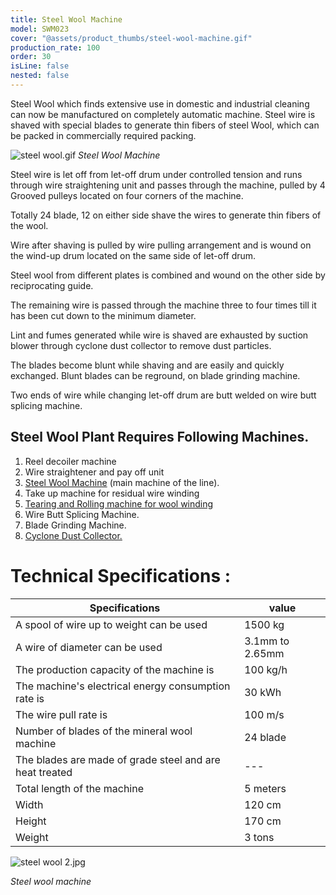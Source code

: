 ```yaml
---
title: Steel Wool Machine
model: SWM023
cover: "@assets/product_thumbs/steel-wool-machine.gif"
production_rate: 100
order: 30
isLine: false
nested: false
---
```


Steel Wool which finds extensive use in domestic and industrial cleaning can now be manufactured on completely automatic machine. Steel wire is shaved with special blades to generate thin fibers of steel Wool, which can be packed in commercially required packing.

![steel wool.gif](@assets/article_images/steel-wool-machine/steel-wool.gif)
_Steel Wool Machine_

Steel wire is let off from let-off drum under controlled tension and runs through wire straightening unit and passes through the machine, pulled by 4 Grooved pulleys located on four corners of the machine.

Totally 24 blade, 12 on either side shave the wires to generate thin fibers of the wool.

Wire after shaving is pulled by wire pulling arrangement and is wound on the wind-up drum located on the same side of let-off drum.

Steel wool from different plates is combined and wound on the other side by reciprocating guide.

The remaining wire is passed through the machine three to four times till it has been cut down to the minimum diameter.

Lint and fumes generated while wire is shaved are exhausted by suction blower through cyclone dust collector to remove dust particles.

The blades become blunt while shaving and are easily and quickly exchanged. Blunt blades can be reground, on blade grinding machine.

Two ends of wire while changing let-off drum are butt welded on wire butt splicing machine.

## Steel Wool Plant Requires Following Machines.

1. Reel decoiler machine
2. Wire straightener and pay off unit
3. [Steel Wool Machine](/en/products/en/steel-wool-machine) (main machine of the line).
4. Take up machine for residual wire winding
5. [Tearing and Rolling machine for wool winding](/en/products/en/tearing-and-rolling-machine)
6. Wire Butt Splicing Machine.
7. Blade Grinding Machine.
8. [Cyclone Dust Collector.](https://www.recyclink.net/en/tailored_designs/en/dust_collector/)

# Technical Specifications :

| Specifications                                          | value           |
| ------------------------------------------------------- | --------------- |
| A spool of wire up to weight can be used                | 1500 kg         |
| A wire of diameter can be used                          | 3.1mm to 2.65mm |
| The production capacity of the machine is               | 100 kg/h        |
| The machine's electrical energy consumption rate is     | 30 kWh          |
| The wire pull rate is                                   | 100 m/s         |
| Number of blades of the mineral wool machine            | 24 blade        |
| The blades are made of grade steel and are heat treated | ---             |
| Total length of the machine                             | 5 meters        |
| Width                                                   | 120 cm          |
| Height                                                  | 170 cm          |
| Weight                                                  | 3 tons          |

![steel wool 2.jpg](@assets/article_images/steel-wool-machine/steel-wool-2.jpg)

_Steel wool machine_
